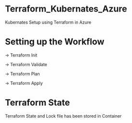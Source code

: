 # Terraform_Kubernates_Azure
Kubernates Setup using Terraform in Azure

# Setting up the Workflow
-> Terraform Init

-> Terraform Validate

-> Terraform Plan

-> Terraform Apply

# Terraform State
Terraform State and Lock file has been stored in Container
